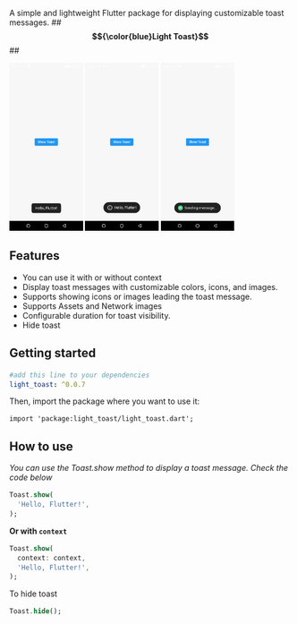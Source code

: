 A simple and lightweight Flutter package for displaying customizable toast messages.
##**$${\color{blue}Light Toast}$$**##

<img height="300" src="https://raw.githubusercontent.com/Anees7757/light_toast/master/assets/images/img1.png" alt=""/>
<img height="300" src="https://raw.githubusercontent.com/Anees7757/light_toast/master/assets/images/img2.png" alt=""/>
<img height="300" src="https://raw.githubusercontent.com/Anees7757/light_toast/master/assets/images/img3.png" alt=""/>


## Features

- You can use it with or without context
- Display toast messages with customizable colors, icons, and images.
- Supports showing icons or images leading the toast message.
- Supports Assets and Network images
- Configurable duration for toast visibility.
- Hide toast

## Getting started

```yaml
#add this line to your dependencies
light_toast: ^0.0.7
```
Then, import the package where you want to use it:
```
import 'package:light_toast/light_toast.dart';
```

## How to use

_You can use the Toast.show method to display a toast message. Check the code below_


```dart
Toast.show(
  'Hello, Flutter!',
);
```

**Or with `context`**
```dart
Toast.show(
  context: context,
  'Hello, Flutter!',
);
```

To hide toast
```dart
Toast.hide();
```



